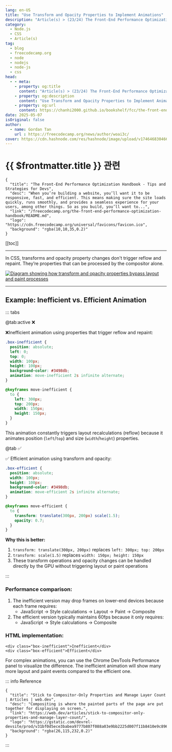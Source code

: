 ```yaml
---
lang: en-US
title: "Use Transform and Opacity Properties to Implement Animations"
description: "Article(s) > (23/24) The Front-End Performance Optimization Handbook - Tips and Strategies for Devs"
category:
  - Node.js
  - CSS
  - Article(s)
tag:
  - blog
  - freecodecamp.org
  - node
  - nodejs
  - node-js
  - css
head:
  - - meta:
    - property: og:title
      content: "Article(s) > (23/24) The Front-End Performance Optimization Handbook - Tips and Strategies for Devs"
    - property: og:description
      content: "Use Transform and Opacity Properties to Implement Animations"
    - property: og:url
      content: https://chanhi2000.github.io/bookshelf/fcc/the-front-end-performance-optimization-handbook/use-transform-and-opacity-properties-to-implement-animations.html
date: 2025-05-07
isOriginal: false
author:
  - name: Gordan Tan
    url : https://freecodecamp.org/news/author/woai3c/
cover: https://cdn.hashnode.com/res/hashnode/image/upload/v1746468304666/ca24ac6b-1591-4abf-a544-739fbfaecf49.png
---
```


# {{ $frontmatter.title }} 관련

```component VPCard
{
  "title": "The Front-End Performance Optimization Handbook - Tips and Strategies for Devs",
  "desc": "When you’re building a website, you’ll want it to be responsive, fast, and efficient. This means making sure the site loads quickly, runs smoothly, and provides a seamless experience for your users, among other things. So as you build, you’ll want to...",
  "link": "/freecodecamp.org/the-front-end-performance-optimization-handbook/README.md",
  "logo": "https://cdn.freecodecamp.org/universal/favicons/favicon.ico",
  "background": "rgba(10,10,35,0.2)"
}
```

[[toc]]

---

<SiteInfo
  name="The Front-End Performance Optimization Handbook - Tips and Strategies for Devs"
  desc="When you’re building a website, you’ll want it to be responsive, fast, and efficient. This means making sure the site loads quickly, runs smoothly, and provides a seamless experience for your users, among other things. So as you build, you’ll want to..."
  url="https://freecodecamp.org/news/the-front-end-performance-optimization-handbook#heading-use-transform-and-opacity-properties-to-implement-animations"
  logo="https://cdn.freecodecamp.org/universal/favicons/favicon.ico"
  preview="https://cdn.hashnode.com/res/hashnode/image/upload/v1746468304666/ca24ac6b-1591-4abf-a544-739fbfaecf49.png"/>

In CSS, transforms and opacity property changes don't trigger reflow and repaint. They’re properties that can be processed by the compositor alone.

[![Diagram showing how transform and opacity properties bypass layout and paint processes](https://media2.dev.to/dynamic/image/width=800%2Cheight=%2Cfit=scale-down%2Cgravity=auto%2Cformat=auto/https%3A%2F%2Fdev-to-uploads.s3.amazonaws.com%2Fuploads%2Farticles%2F3ae64ihgp1781wrtfci8.png)](https://camo.githubusercontent.com/00e5e11d0b2837e91e8118284520b5969ae69670c8607d791e2053599fee0b4e/68747470733a2f2f696d672d626c6f672e6373646e696d672e636e2f696d675f636f6e766572742f66626436333931363533376336623531373733633266623134343263663130632e706e67)

---

## Example: Inefficient vs. Efficient Animation

::: tabs

@tab:active ❌

❌Inefficient animation using properties that trigger reflow and repaint:

```css
.box-inefficient {
  position: absolute;
  left: 0;
  top: 0;
  width: 100px;
  height: 100px;
  background-color: #3498db;
  animation: move-inefficient 2s infinite alternate;
}

@keyframes move-inefficient {
  to {
    left: 300px;
    top: 200px;
    width: 150px;
    height: 150px;
  }
}
```

This animation constantly triggers layout recalculations (reflow) because it animates position (`left`/`top`) and size (`width`/`height`) properties.

@tab ✅

✅ Efficient animation using transform and opacity:

```css
.box-efficient {
  position: absolute;
  width: 100px;
  height: 100px;
  background-color: #3498db;
  animation: move-efficient 2s infinite alternate;
}

@keyframes move-efficient {
  to {
    transform: translate(300px, 200px) scale(1.5);
    opacity: 0.7;
  }
}
```

**Why this is better:**

1. `transform: translate(300px, 200px)` replaces `left: 300px; top: 200px`
2. `transform: scale(1.5)` replaces `width: 150px; height: 150px`
3. These transform operations and opacity changes can be handled directly by the GPU without triggering layout or paint operations

:::

### Performance comparison:

1. The inefficient version may drop frames on lower-end devices because each frame requires:
    - JavaScript → Style calculations → Layout → Paint → Composite
2. The efficient version typically maintains 60fps because it only requires:
    - JavaScript → Style calculations → Composite

### HTML implementation:

```tsx
<div class="box-inefficient">Inefficient</div>
<div class="box-efficient">Efficient</div>
```

For complex animations, you can use the Chrome DevTools Performance panel to visualize the difference. The inefficient animation will show many more layout and paint events compared to the efficient one.

::: info Reference

```component VPCard
{
  "title": "Stick to Compositor-Only Properties and Manage Layer Count | Articles | web.dev",
  "desc": "Compositing is where the painted parts of the page are put together for displaying on screen.",
  "link": "https://web.dev/articles/stick-to-compositor-only-properties-and-manage-layer-count/",
  "logo": "https://gstatic.com/devrel-devsite/prod/v31bf0d5ece3babea9777b807f088a03e9bb2225d007f11b8410e9c896eb213a6/web/images/favicon.png",
  "background": "rgba(26,115,232,0.2)"
}
```

:::
